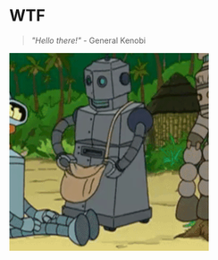 # WTF

> *"Hello there!"* - General Kenobi

[![Picture](/assets/images/yourmother.gif)](/content2.md)
